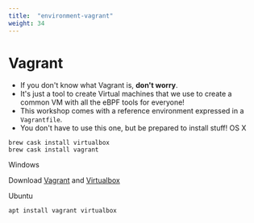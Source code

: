 ```yaml
---
title:  "environment-vagrant"
weight: 34
---
```


# Vagrant

- If you don't know what Vagrant is, **don't worry**.
- It's just a tool to create Virtual machines that we use to create a common VM with all the eBPF tools for everyone!
- This workshop comes with a reference environment expressed in a `Vagrantfile`.
- You don't have to use this one, but be prepared to install stuff!
OS X

```
brew cask install virtualbox
brew cask install vagrant
```

Windows

Download [Vagrant](https://www.vagrantup.com/downloads.html) and [Virtualbox](https://www.virtualbox.org/)


Ubuntu

```
apt install vagrant virtualbox
```

